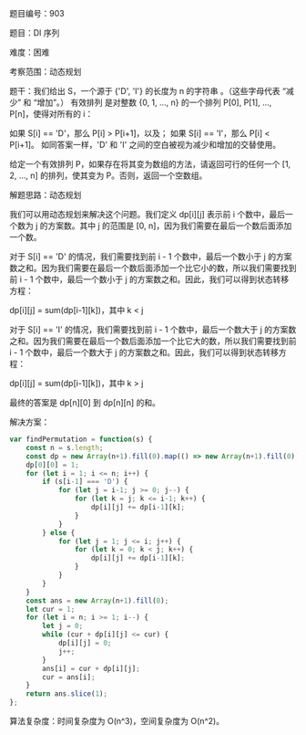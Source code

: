 题目编号：903

题目：DI 序列

难度：困难

考察范围：动态规划

题干：我们给出 S，一个源于 {'D', 'I'} 的长度为 n 的字符串 。（这些字母代表 “减少” 和 “增加”。）
有效排列 是对整数 {0, 1, ..., n} 的一个排列 P[0], P[1], ..., P[n]，使得对所有的 i：

如果 S[i] == 'D'，那么 P[i] > P[i+1]，以及；
如果 S[i] == 'I'，那么 P[i] < P[i+1]。
如同答案一样，'D' 和 'I' 之间的空白被视为减少和增加的交替使用。

给定一个有效排列 P，如果存在将其变为数组的方法，请返回可行的任何一个 [1, 2, ..., n] 的排列，使其变为 P。否则，返回一个空数组。

解题思路：动态规划

我们可以用动态规划来解决这个问题。我们定义 dp[i][j] 表示前 i 个数中，最后一个数为 j 的方案数。其中 j 的范围是 [0, n]，因为我们需要在最后一个数后面添加一个数。

对于 S[i] == 'D' 的情况，我们需要找到前 i - 1 个数中，最后一个数小于 j 的方案数之和。因为我们需要在最后一个数后面添加一个比它小的数，所以我们需要找到前 i - 1 个数中，最后一个数小于 j 的方案数之和。因此，我们可以得到状态转移方程：

dp[i][j] = sum(dp[i-1][k])，其中 k < j

对于 S[i] == 'I' 的情况，我们需要找到前 i - 1 个数中，最后一个数大于 j 的方案数之和。因为我们需要在最后一个数后面添加一个比它大的数，所以我们需要找到前 i - 1 个数中，最后一个数大于 j 的方案数之和。因此，我们可以得到状态转移方程：

dp[i][j] = sum(dp[i-1][k])，其中 k > j

最终的答案是 dp[n][0] 到 dp[n][n] 的和。

解决方案：

```javascript
var findPermutation = function(s) {
    const n = s.length;
    const dp = new Array(n+1).fill(0).map(() => new Array(n+1).fill(0));
    dp[0][0] = 1;
    for (let i = 1; i <= n; i++) {
        if (s[i-1] === 'D') {
            for (let j = i-1; j >= 0; j--) {
                for (let k = j; k <= i-1; k++) {
                    dp[i][j] += dp[i-1][k];
                }
            }
        } else {
            for (let j = 1; j <= i; j++) {
                for (let k = 0; k < j; k++) {
                    dp[i][j] += dp[i-1][k];
                }
            }
        }
    }
    const ans = new Array(n+1).fill(0);
    let cur = 1;
    for (let i = n; i >= 1; i--) {
        let j = 0;
        while (cur + dp[i][j] <= cur) {
            dp[i][j] = 0;
            j++;
        }
        ans[i] = cur + dp[i][j];
        cur = ans[i];
    }
    return ans.slice(1);
};
```

算法复杂度：时间复杂度为 O(n^3)，空间复杂度为 O(n^2)。